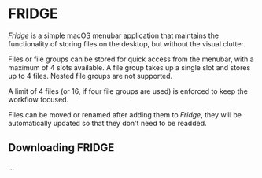 # FRIDGE

_Fridge_ is a simple macOS menubar application that maintains the functionality of storing files on the desktop, but without the visual clutter.

Files or file groups can be stored for quick access from the menubar, with a maximum of 4 slots available. 
A file group takes up a single slot and stores up to 4 files. Nested file groups are not supported.

A limit of 4 files (or 16, if four file groups are used) is enforced to keep the workflow focused.

Files can be moved or renamed after adding them to _Fridge_, they will be automatically updated so that they don't need to be readded.

## Downloading FRIDGE

...
